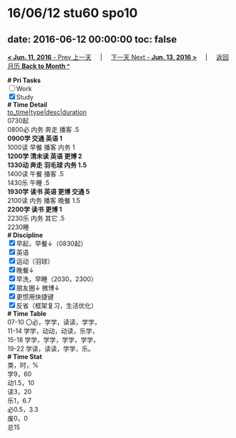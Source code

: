 # 16/06/12 stu60 spo10

date: 2016-06-12 00:00:00
toc: false
---
[**< Jun. 11, 2016** - Prev 上一天](/lifelogs/2016/06/d11.md) &nbsp; &nbsp; | &nbsp; &nbsp; [下一天 Next - **Jun. 13, 2016 >**](/lifelogs/2016/06/d13.md) &nbsp; &nbsp; |  &nbsp; &nbsp; [返回月历 **Back to Month ^**](/lifelogs/2016/06/index.md)
<br/><div><b># Pri Tasks</b></div><div><input type="checkbox"/>Work</div><div><input checked="true" type="checkbox"/>Study</div><div><b># Time Detail</b></div><div><u>to_time|type|desc|duration</u></div><div>0730起</div><div>0800必 内务 奔走 播客 .5</div><div><b>0900学 交通 英语 1</b></div><div>1000读 早餐 播客 内务 1</div><div><b>1200学 清未读 英语 更博 2</b></div><div><b>1330动 奔走 羽毛球 内务 1.5</b></div><div>1400读 午餐 播客 .5</div><div>1430乐 午睡 .5</div><div><b>1930学 读书 英语 更博 交通 5</b></div><div>2100读 内务 播客 晚餐 1.5</div><div><b>2200学 读书 更博 1</b></div><div>2230乐 内务 其它 .5</div><div>2230睡</div><div><b># Discipline</b></div><div><input checked="true" type="checkbox"/>早起，早餐↓（0830起）</div><div><input checked="true" type="checkbox"/>英语</div><div><input checked="true" type="checkbox"/>运动（羽球）</div><div><input checked="true" type="checkbox"/>晚餐↓</div><div><input checked="true" type="checkbox"/>早洗，早睡（2030，2300）</div><div><b><input checked="true" type="checkbox"/></b>朋友圈↓ 微博↓</div><div><input checked="true" type="checkbox"/>更惯用快捷键</div><div><input checked="true" type="checkbox"/>反省（框架复习，生活优化）</div><div><b># Time Table</b></div><div>07-10 〇必，学学，读读，学学，</div><div>11-14 学学，动动，动读，乐学，</div><div>15-18 学学，学学，学学，学学，</div><div>19-22 学读，读读，学学，乐。</div><div><b># Time Stat</b></div><div>类，时，%</div><div>学9，60</div><div>动1.5，10</div><div>读3，20</div><div>乐1，6.7</div><div>必0.5，3.3</div><div>废0，0</div><div>总15</div>
